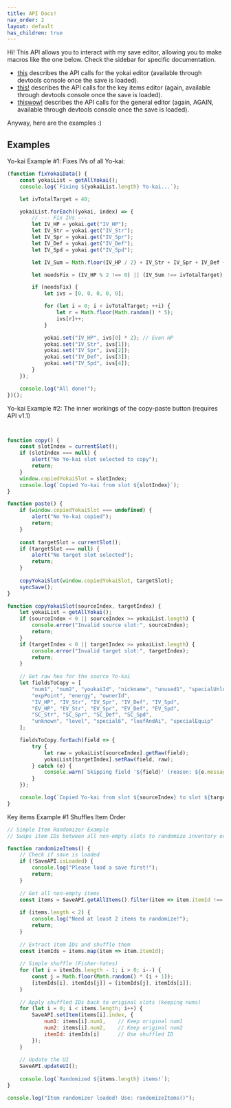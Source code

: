 ```yaml
---
title: API Docs!
nav_order: 2
layout: default
has_children: true
---
```


Hi! This API allows you to interact with my save editor, allowing you to make macros like the one below. Check the sidebar for specific documentation.
* [this]() describes the API calls for the yokai editor (available through devtools console once the save is loaded).
* [this!]() describes the API calls for the key items editor  (again, available through devtools console once the save is loaded).
* [thiswow!]() describes the API calls for the general editor  (again, AGAIN, available through devtools console once the save is loaded).

Anyway, here are the examples :)


## Examples

Yo-kai Example #1: Fixes IVs of all Yo-kai:
```js
(function fixYokaiData() {
    const yokaiList = getAllYokai();
    console.log(`Fixing ${yokaiList.length} Yo-kai...`);

    let ivTotalTarget = 40;

    yokaiList.forEach((yokai, index) => {
        // --- Fix IVs ---
        let IV_HP = yokai.get("IV_HP");
        let IV_Str = yokai.get("IV_Str");
        let IV_Spr = yokai.get("IV_Spr");
        let IV_Def = yokai.get("IV_Def");
        let IV_Spd = yokai.get("IV_Spd");

        let IV_Sum = Math.floor(IV_HP / 2) + IV_Str + IV_Spr + IV_Def + IV_Spd;

        let needsFix = (IV_HP % 2 !== 0) || (IV_Sum !== ivTotalTarget);

        if (needsFix) {
            let ivs = [0, 0, 0, 0, 0];

            for (let i = 0; i < ivTotalTarget; ++i) {
                let r = Math.floor(Math.random() * 5);
                ivs[r]++;
            }

            yokai.set("IV_HP", ivs[0] * 2); // Even HP
            yokai.set("IV_Str", ivs[1]);
            yokai.set("IV_Spr", ivs[2]);
            yokai.set("IV_Def", ivs[3]);
            yokai.set("IV_Spd", ivs[4]);
        }
    });

    console.log("All done!");
})();
```

Yo-kai Example #2: The inner workings of the copy-paste button (requires API v1.1)
```js


function copy() {
    const slotIndex = currentSlot();
    if (slotIndex === null) {
        alert("No Yo-kai slot selected to copy");
        return;
    }
    window.copiedYokaiSlot = slotIndex;
    console.log(`Copied Yo-kai from slot ${slotIndex}`);
}

function paste() {
    if (window.copiedYokaiSlot === undefined) {
        alert("No Yo-kai copied");
        return;
    }
    
    const targetSlot = currentSlot();
    if (targetSlot === null) {
        alert("No target slot selected");
        return;
    }
    
    copyYokaiSlot(window.copiedYokaiSlot, targetSlot);
    syncSave();
}

function copyYokaiSlot(sourceIndex, targetIndex) {
    let yokaiList = getAllYokai();
    if (sourceIndex < 0 || sourceIndex >= yokaiList.length) {
        console.error("Invalid source slot:", sourceIndex);
        return;
    }
    if (targetIndex < 0 || targetIndex >= yokaiList.length) {
        console.error("Invalid target slot:", targetIndex);
        return;
    }
    
    // Get raw hex for the source Yo-kai
    let fieldsToCopy = [
        "num1", "num2", "youkaiId", "nickname", "unused1", "specialUnlock",
        "expPoint", "energy", "ownerId", 
        "IV_HP", "IV_Str", "IV_Spr", "IV_Def", "IV_Spd",
        "EV_HP", "EV_Str", "EV_Spr", "EV_Def", "EV_Spd",
        "SC_Str", "SC_Spr", "SC_Def", "SC_Spd",
        "unknown", "level", "special6", "loafAndAi", "specialEquip"
    ];

    fieldsToCopy.forEach(field => {
        try {
            let raw = yokaiList[sourceIndex].getRaw(field);
            yokaiList[targetIndex].setRaw(field, raw);
        } catch (e) {
            console.warn(`Skipping field '${field}' (reason: ${e.message})`);
        }
    });

    console.log(`Copied Yo-kai from slot ${sourceIndex} to slot ${targetIndex}`);
}
```

Key items Example #1 Shuffles Item Order
```js
// Simple Item Randomizer Example
// Swaps item IDs between all non-empty slots to randomize inventory order

function randomizeItems() {
    // Check if save is loaded
    if (!SaveAPI.isLoaded) {
        console.log("Please load a save first!");
        return;
    }
    
    // Get all non-empty items
    const items = SaveAPI.getAllItems().filter(item => item.itemId !== 0);
    
    if (items.length < 2) {
        console.log("Need at least 2 items to randomize!");
        return;
    }
    
    // Extract item IDs and shuffle them
    const itemIds = items.map(item => item.itemId);
    
    // Simple shuffle (Fisher-Yates)
    for (let i = itemIds.length - 1; i > 0; i--) {
        const j = Math.floor(Math.random() * (i + 1));
        [itemIds[i], itemIds[j]] = [itemIds[j], itemIds[i]];
    }
    
    // Apply shuffled IDs back to original slots (keeping nums)
    for (let i = 0; i < items.length; i++) {
        SaveAPI.setItem(items[i].index, {
            num1: items[i].num1,    // Keep original num1
            num2: items[i].num2,    // Keep original num2
            itemId: itemIds[i]      // Use shuffled ID
        });
    }
    
    // Update the UI
    SaveAPI.updateUI();
    
    console.log(`Randomized ${items.length} items!`);
}

console.log("Item randomizer loaded! Use: randomizeItems()");
```
